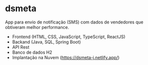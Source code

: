 # dsmeta

App para envio de notificação (SMS) com dados de vendedores que obtiveram melhor performance. <br/>
+ Frontend (HTML, CSS, JavaScript, TypeScript, ReactJS) <br/>
+ Backand (Java, SQL, Spring Boot) <br/>
+ API Rest <br/>
+ Banco de dados H2
+ Implantação na Nuvem (https://dsmeta-j.netlify.app/)
